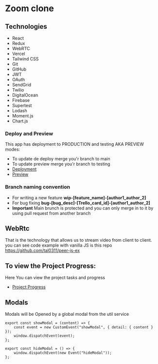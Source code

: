 # Zoom clone

## Technologies
- React
- Redux
- WebRTC
- Vercel
- Tailwind CSS
- Git
- GitHub
- JWT
- OAuth
- SendGrid
- Twilio
- DigitalOcean
- Firebase
- Supertest
- Lodash
- Moment.js
- Chart.js


### Deploy and Preview
This app has deployment to PRODUCTION and testing AKA PREVIEW modes:
- To update de deploy merge you'r branch to main
- To update preview merge you'r branch to testing
- [Deployment](https://https://vercel.com/tal0311s-projects/zoom-coding-academy/9n5c1KQCsiVS11MAHuLkmdUnqRVc)
- [Preview](https://zoom-coding-academy-git-testing-tal0311s-projects.vercel.app)

### Branch naming convention
- For writing a new feature **wip-[feature_name]-[author1_author_2]**
- For bug fixing **bug-[bug_desc]-[Trello_card_id]-[author1_author_2]**
- **Important** Main brunch is protected and you can only merge in to it  by using pull request from another branch

## WebRtc 
That is the technology  that allows us to stream video from client to client.
you can see code example with vanilla JS is this repo https://github.com/tal0311/peer-js-ex

## To view the Project Progress:
Here You can view the project tasks and progress 
- [Project Progress](https://github.com/users/tal0311/projects/1/views/2)

## Modals
Modals will be Opened by a global modal from the util service
```
export const showModal = (content) => {
    const event = new CustomEvent("showModal", { detail: { content } });
    window.dispatchEvent(event);
};

export const hideModal = () => {
    window.dispatchEvent(new Event("hideModal"));
};

```